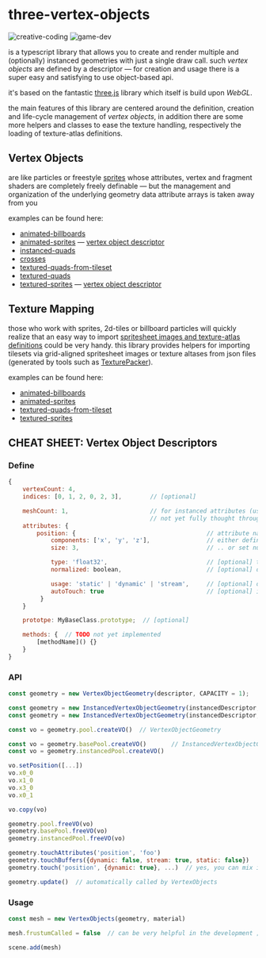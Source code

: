 # three-vertex-objects

![creative-coding](https://img.shields.io/badge/creative-coding-blue) ![game-dev](https://img.shields.io/badge/game-dev-red)

is a typescript library that allows you to create and render multiple and (optionally) instanced geometries with just a single draw call.
such _vertex objects_ are defined by a descriptor &mdash; for creation and usage there is a super easy and satisfying to use object-based api.

it's based on the fantastic [three.js](https://threejs.org/) library which itself is build upon _WebGL_.

the main features of this library are centered around the definition, creation and life-cycle management of _vertex objects_,
in addition there are some more helpers and classes to ease the texture handling, respectively the loading of texture-atlas definitions.

## Vertex Objects

are like particles or freestyle [sprites](https://en.wikipedia.org/wiki/Sprite_(computer_graphics)) whose attributes, vertex and fragment shaders are completely freely definable &mdash; but the management and organization of the underlying geometry data attribute arrays is taken away from you

examples can be found here:
- [animated-billboards](https://github.com/spearwolf/three-vertex-objects/tree/master/examples/animated-billboards.html)
- [animated-sprites](https://github.com/spearwolf/three-vertex-objects/tree/master/examples/animated-sprites.html) &mdash; [vertex object descriptor](https://github.com/spearwolf/three-vertex-objects/tree/master/examples/jsm/animated-sprites/)
- [instanced-quads](https://github.com/spearwolf/three-vertex-objects/tree/master/examples/instanced-quads.html)
- [crosses](https://github.com/spearwolf/three-vertex-objects/tree/master/examples/crosses.html)
- [textured-quads-from-tileset](https://github.com/spearwolf/three-vertex-objects/tree/master/examples/textured-quads-from-tileset.html)
- [textured-quads](https://github.com/spearwolf/three-vertex-objects/tree/master/examples/textured-quads.html)
- [textured-sprites](https://github.com/spearwolf/three-vertex-objects/tree/master/examples/textured-sprites.html) &mdash; [vertex object descriptor](https://github.com/spearwolf/three-vertex-objects/tree/master/examples/jsm/textured-sprites/)


## Texture Mapping

those who work with sprites, 2d-tiles or billboard particles will quickly realize that an easy way to import [spritesheet images and texture-atlas definitions](https://en.wikipedia.org/wiki/Texture_atlas) could be very handy.
this library provides helpers for importing tilesets via grid-aligned spritesheet images or texture altases from json files (generated by tools such as [TexturePacker](https://www.codeandweb.com/texturepacker)).

examples can be found here:
- [animated-billboards](https://github.com/spearwolf/three-vertex-objects/tree/master/examples/animated-billboards.html)
- [animated-sprites](https://github.com/spearwolf/three-vertex-objects/tree/master/examples/animated-sprites.html)
- [textured-quads-from-tileset](https://github.com/spearwolf/three-vertex-objects/tree/master/examples/textured-quads-from-tileset.html)
- [textured-sprites](https://github.com/spearwolf/three-vertex-objects/tree/master/examples/textured-sprites.html)


## CHEAT SHEET: Vertex Object Descriptors

### Define

```js
{
    vertexCount: 4,
    indices: [0, 1, 2, 0, 2, 3],        // [optional]

    meshCount: 1,                       // for instanced attributes (use instead of vertexCount)
                                        // not yet fully thought through: VertexBufferObject <- capacity <- meshCount > 1 ?
    attributes: {
        position: {                                     // attribute name
            components: ['x', 'y', 'z'],                // either define components ..
            size: 3,                                    // .. or set number of anonymous components

            type: 'float32',                            // [optional] the default type is float32
            normalized: boolean,                        // [optional] default is not

            usage: 'static' | 'dynamic' | 'stream',     // [optional] default is 'static'
            autoTouch: true                             // [optional] if usage == 'static' then default is false otherwise true
         }
    }

    prototpe: MyBaseClass.prototype;  // [optional]

    methods: {  // TODO not yet implemented
        [methodName]() {}
    }
}
```

### API

```js
const geometry = new VertexObjectGeometry(descriptor, CAPACITY = 1);

const geometry = new InstancedVertexObjectGeometry(instancedDescriptor, INSTANCED_CAPACITY, baseDescriptor, BASE_CAPACITY = 1);
const geometry = new InstancedVertexObjectGeometry(instancedDescriptor, INSTANCED_CAPACITY, baseBufferGeometry);

const vo = geometry.pool.createVO()  // VertexObjectGeometry

const vo = geometry.basePool.createVO()       // InstancedVertexObjectGeometry
const vo = geometry.instancedPool.createVO()

vo.setPosition([...])
vo.x0_0
vo.x1_0
vo.x3_0
vo.x0_1

vo.copy(vo)

geometry.pool.freeVO(vo)
geometry.basePool.freeVO(vo)
geometry.instancedPool.freeVO(vo)

geometry.touchAttributes('position', 'foo')
geometry.touchBuffers({dynamic: false, stream: true, static: false})
geometry.touch('position', {dynamic: true}, ...)  // yes, you can mix it here if you want

geometry.update()  // automatically called by VertexObjects
```

### Usage

```js
const mesh = new VertexObjects(geometry, material)

mesh.frustumCalled = false  // can be very helpful in the development ;)

scene.add(mesh)
```
